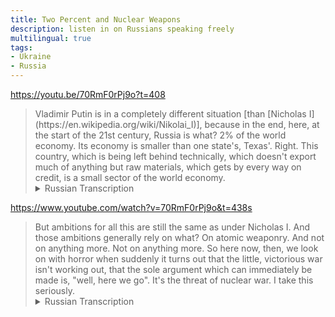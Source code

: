 ```yaml
---
title: Two Percent and Nuclear Weapons
description: listen in on Russians speaking freely
multilingual: true
tags:
- Ukraine
- Russia
---
```


<https://youtu.be/70RmF0rPj9o?t=408>

<blockquote markdown="1">
Vladimir Putin is in a completely different situation [than [Nicholas I](https://en.wikipedia.org/wiki/Nikolai_I)], because in the end, here, at the start of the 21st century, Russia is what?  2% of the world economy.  Its economy is smaller than one state's, Texas'.  Right.  This country, which is being left behind technically, which doesn't export much of anything but raw materials, which gets by every way on credit, is a small sector of the world economy.
<details markdown="1">
<summary>Russian Transcription</summary>
Владимир Путин находится в совершенно другой ситуации [чем Николай I], потому что в конце, там, начале 21-ого века Россия --- это что?  2% мировой экономики.  И её экономика меньше чем одного штата, Техас.  Да.  Это страна, которая отстают технологически, которая не экспортирует в общем ничего кроме сырья, которая живёт на всём заёмном --- это небольшой сектор мировой экономики.
</details>
</blockquote>

<https://www.youtube.com/watch?v=70RmF0rPj9o&t=438s>

<blockquote markdown="1">
But ambitions for all this are still the same as under Nicholas I.  And those ambitions generally rely on what?  On atomic weaponry.  And not on anything more.  Not on anything more.  So here now, then, we look on with horror when suddenly it turns out that the little, victorious war isn't working out, that the sole argument which can immediately be made is, "well, here we go".  It's the threat of nuclear war.  I take this seriously.
<details markdown="1">
<summary>Russian Transcription</summary>
Но амбиции при этом по-прежнему такие-же как у Николая I.  И амбиции в общем опираются только на что?  На ядерное оружие.  И больше не на что.   И больше не на что.  И вот сейчас, значит, мы увидели с ужасом когда вдруг оказалось, что маленькая победоносная война не получается, что единственный аргумент, который можно применить сразу это --- а вот мы начнём.  Это угроза ядерной войны.  Я к этому отношусь очень серьёзно.
</details>
</blockquote>
